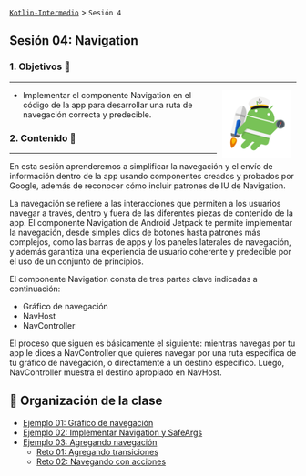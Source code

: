 [`Kotlin-Intermedio`](../Readme.md) > `Sesión 4`

## Sesión 04: Navigation



### 1. Objetivos :dart: 

---

<img src="images/jetpack-nav-icon.png" align="right" height="120" hspace="10">

- Implementar el componente Navigation en el código de la app para desarrollar una ruta de navegación correcta y predecible.

  


### 2. Contenido :blue_book:

---

En esta sesión aprenderemos a simplificar la navegación y el envío de información dentro de la app usando componentes creados y probados por Google, además de reconocer cómo incluir patrones de IU de Navigation.

La navegación se refiere a las interacciones que permiten a los usuarios navegar a través, dentro y fuera de las diferentes piezas de contenido de la app. El componente Navigation de Android Jetpack te permite implementar la navegación, desde simples clics de botones hasta patrones más complejos, como las barras de apps y los paneles laterales de navegación, y además garantiza una experiencia de usuario coherente y predecible por el uso de un conjunto de principios.

El componente Navigation consta de tres partes clave indicadas a continuación:
- Gráfico de navegación
- NavHost
- NavController


El proceso que siguen es básicamente el siguiente: mientras navegas por tu app le dices a NavController que quieres navegar por una ruta específica de tu gráfico de navegación, o directamente a un destino específico. Luego, NavController muestra el destino apropiado en NavHost.



## 📂 Organización de la clase

- [Ejemplo 01: Gráfico de navegación](./Ejemplo-01/README.md)
- [Ejemplo 02: Implementar Navigation y SafeArgs](./Ejemplo-02/README.md)
- [Ejemplo 03: Agregando navegación](./Ejemplo-03/README.md)
    - [Reto 01: Agregando transiciones](./Reto-01/README.md)
    - [Reto  02: Navegando con acciones](./Reto-02/README.md)
    <!-- 
- [Ejemplo 04: SafeArgs y navegación con menús y paneles](./Ejemplo-04/README.md)
    - [Reto  03: Nueva opción en Home](./Reto-03/README.md) -->

---

### 3. Proyecto (Postwork) :hammer:

Con los temas anteriores, crea tu propio navigation.

- [**`PROYECTO SESIÓN 4`**](Proyecto/Readme.md)

[`Anterior`](../Sesion-04/Readme.md) | [`Siguiente`](../Sesion-05/Readme.md)      
